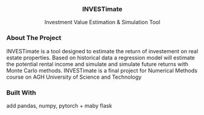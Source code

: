<h3 align="center">INVESTimate</h3>
<p align="center">
    Investment Value Estimation &amp; Simulation Tool
</p>

### About The Project
INVESTimate is a tool designed to estimate the return of investement on real estate properties. Based on historical data a regression model will estimate the potential rental income and simulate and simulate future returns with Monte Carlo methods. INVESTimate is a final project for Numerical Methods course on AGH University of Science and Technology


### Built With
add pandas, numpy, pytorch + maby flask 